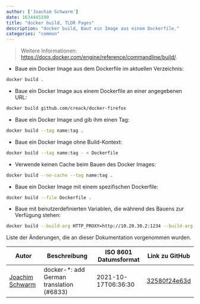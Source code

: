 ```yaml
---
author: ['Joachim Schwarm']
date: 1634445390
title: "docker build, TLDR Pages"
description: "docker build, Baut ein Image aus einem Dockerfile."
categories: "common"
---
```

> Weitere Informationen: <https://docs.docker.com/engine/reference/commandline/build/>.

- Baue ein Docker Image aus dem Dockerfile im aktuellen Verzeichnis:

```bash
docker build .
```

- Baue ein Docker Image aus einem Dockerfile an einer angegebenen URL:

```bash
docker build github.com/creack/docker-firefox
```

- Baue ein Docker Image und gib ihm einen Tag:

```bash
docker build --tag name:tag .
```

- Baue ein Docker Image ohne Build-Kontext:

```bash
docker build --tag name:tag - < Dockerfile
```

- Verwende keinen Cache beim Bauen des Docker Images:

```bash
docker build --no-cache --tag name:tag .
```

- Baue ein Docker Image mit einem spezifischen Dockerfile:

```bash
docker build --file Dockerfile .
```

- Baue mit benutzerdefinierten Variablen, die während des Bauens zur Verfügung stehen:

```bash
docker build --build-arg HTTP_PROXY=http://10.20.30.2:1234 --build-arg FTP_PROXY=http://40.50.60.5:4567 .
```
Liste der Änderungen, die an dieser Dokumentation vorgenommen wurden.


Autor | Beschreibung | ISO 8601 Datumsformat | Link zu GitHub
------|-----|-----|-----
[Joachim Schwarm](mailto:joachim@schwarm.co) | docker-*: add German translation (#6833) | 2021-10-17T06:36:30 | [32580f24e63d](https://github.com/tldr-pages/tldr/commit/32580f24e63daa8abf77cffe6bc7dac55911fb3a)

